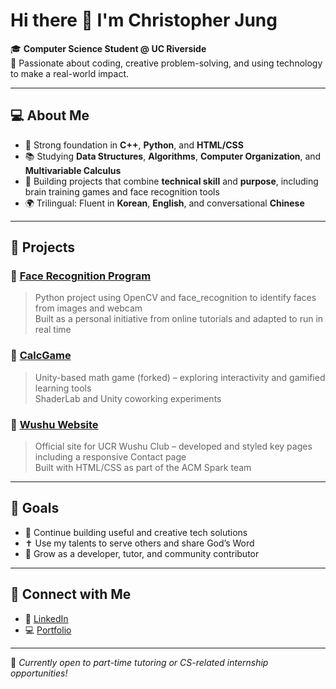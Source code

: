 # Hi there 👋 I'm Christopher Jung

🎓 **Computer Science Student @ UC Riverside**  
📌 Passionate about coding, creative problem-solving, and using technology to make a real-world impact.

---

## 💻 About Me

- 🧠 Strong foundation in **C++**, **Python**, and **HTML/CSS**  
- 📚 Studying **Data Structures**, **Algorithms**, **Computer Organization**, and **Multivariable Calculus**  
- 🌱 Building projects that combine **technical skill** and **purpose**, including brain training games and face recognition tools  
- 🌍 Trilingual: Fluent in **Korean**, **English**, and conversational **Chinese**

---

## 🚀 Projects

### 🔹 [Face Recognition Program](https://github.com/chrisjung0919/face_recognition_program)  
> Python project using OpenCV and face_recognition to identify faces from images and webcam  
> Built as a personal initiative from online tutorials and adapted to run in real time  

### 🔹 [CalcGame](https://github.com/chrisjung0919/CalcGame)  
> Unity-based math game (forked) – exploring interactivity and gamified learning tools  
> ShaderLab and Unity coworking experiments  

### 🔹 [Wushu Website](https://wushu.ucrhighlanders.org/)  
> Official site for UCR Wushu Club – developed and styled key pages including a responsive Contact page  
> Built with HTML/CSS as part of the ACM Spark team  

---

## 🎯 Goals

- 🔧 Continue building useful and creative tech solutions  
- ✝️ Use my talents to serve others and share God’s Word  
- 💼 Grow as a developer, tutor, and community contributor  

---

## 🔗 Connect with Me

- 💼 [LinkedIn](https://www.linkedin.com/in/chris-jung-665910319/)  
- 💻 [Portfolio](http://chrij.gitastudent.online/)  

---

📌 *Currently open to part-time tutoring or CS-related internship opportunities!*
